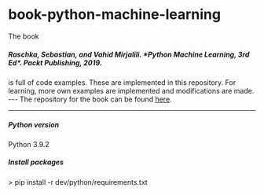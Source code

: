 # book-python-machine-learning

The book
<h5>
Raschka, Sebastian, and Vahid Mirjalili. *Python Machine Learning, 3rd Ed*. Packt Publishing, 2019.
</h5>
is full of code examples. These are implemented in this repository. For learning, more own examples are implemented and modifications are made.
---
The repository for the book can be found <a href="https://github.com/rasbt/python-machine-learning-book-3rd-edition">here</a>.
<br>

---

<h5>Python version</h5> 
Python 3.9.2

<h5>Install packages</h5>
> pip install -r dev/python/requirements.txt